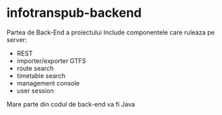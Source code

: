 # infotranspub-backend
Partea de Back-End a proiectului
Include componentele care ruleaza pe server:
* REST
* importer/exporter GTFS
* route search
* timetable search
* management console
* user session

Mare parte din codul de back-end va fi Java
